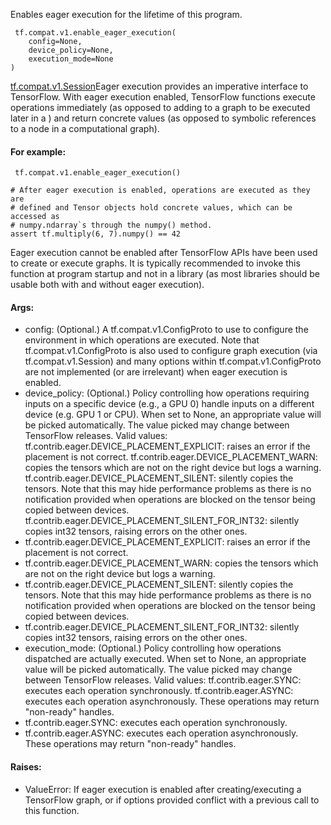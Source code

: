 Enables eager execution for the lifetime of this program.

```
 tf.compat.v1.enable_eager_execution(
    config=None,
    device_policy=None,
    execution_mode=None
)
```
[tf.compat.v1.Session](https://tensorflow.google.cn/api_docs/python/tf/compat/v1/Session)Eager execution provides an imperative interface to TensorFlow. With eager execution enabled, TensorFlow functions execute operations immediately (as opposed to adding to a graph to be executed later in a ) and return concrete values (as opposed to symbolic references to a node in a computational graph).

#### For example:

```
 tf.compat.v1.enable_eager_execution()

# After eager execution is enabled, operations are executed as they are
# defined and Tensor objects hold concrete values, which can be accessed as
# numpy.ndarray`s through the numpy() method.
assert tf.multiply(6, 7).numpy() == 42
```
Eager execution cannot be enabled after TensorFlow APIs have been used to create or execute graphs. It is typically recommended to invoke this function at program startup and not in a library (as most libraries should be usable both with and without eager execution).
#### Args:
- config: (Optional.) A tf.compat.v1.ConfigProto to use to configure the environment in which operations are executed. Note that tf.compat.v1.ConfigProto is also used to configure graph execution (via tf.compat.v1.Session) and many options within tf.compat.v1.ConfigProto are not implemented (or are irrelevant) when eager execution is enabled.
- device_policy: (Optional.) Policy controlling how operations requiring inputs on a specific device (e.g., a GPU 0) handle inputs on a different device (e.g. GPU 1 or CPU). When set to None, an appropriate value will be picked automatically. The value picked may change between TensorFlow releases. Valid values:
tf.contrib.eager.DEVICE_PLACEMENT_EXPLICIT: raises an error if the placement is not correct.
tf.contrib.eager.DEVICE_PLACEMENT_WARN: copies the tensors which are not on the right device but logs a warning.
tf.contrib.eager.DEVICE_PLACEMENT_SILENT: silently copies the tensors. Note that this may hide performance problems as there is no notification provided when operations are blocked on the tensor being copied between devices.
tf.contrib.eager.DEVICE_PLACEMENT_SILENT_FOR_INT32: silently copies int32 tensors, raising errors on the other ones.
- tf.contrib.eager.DEVICE_PLACEMENT_EXPLICIT: raises an error if the placement is not correct.
- tf.contrib.eager.DEVICE_PLACEMENT_WARN: copies the tensors which are not on the right device but logs a warning.
- tf.contrib.eager.DEVICE_PLACEMENT_SILENT: silently copies the tensors. Note that this may hide performance problems as there is no notification provided when operations are blocked on the tensor being copied between devices.
- tf.contrib.eager.DEVICE_PLACEMENT_SILENT_FOR_INT32: silently copies int32 tensors, raising errors on the other ones.
- execution_mode: (Optional.) Policy controlling how operations dispatched are actually executed. When set to None, an appropriate value will be picked automatically. The value picked may change between TensorFlow releases. Valid values:
tf.contrib.eager.SYNC: executes each operation synchronously.
tf.contrib.eager.ASYNC: executes each operation asynchronously. These operations may return "non-ready" handles.
- tf.contrib.eager.SYNC: executes each operation synchronously.
- tf.contrib.eager.ASYNC: executes each operation asynchronously. These operations may return "non-ready" handles.
#### Raises:
- ValueError: If eager execution is enabled after creating/executing a TensorFlow graph, or if options provided conflict with a previous call to this function.
